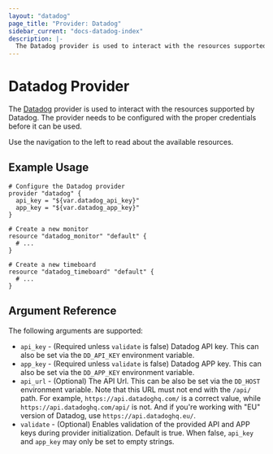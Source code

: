 ```yaml
---
layout: "datadog"
page_title: "Provider: Datadog"
sidebar_current: "docs-datadog-index"
description: |-
  The Datadog provider is used to interact with the resources supported by Datadog. The provider needs to be configured with the proper credentials before it can be used.
---
```


# Datadog Provider

The [Datadog](https://www.datadoghq.com) provider is used to interact with the
resources supported by Datadog. The provider needs to be configured
with the proper credentials before it can be used.

Use the navigation to the left to read about the available resources.

## Example Usage

```hcl
# Configure the Datadog provider
provider "datadog" {
  api_key = "${var.datadog_api_key}"
  app_key = "${var.datadog_app_key}"
}

# Create a new monitor
resource "datadog_monitor" "default" {
  # ...
}

# Create a new timeboard
resource "datadog_timeboard" "default" {
  # ...
}
```

## Argument Reference

The following arguments are supported:
* `api_key` - (Required unless `validate` is false) Datadog API key. This can also be set via the `DD_API_KEY` environment variable.
* `app_key` - (Required unless `validate` is false) Datadog APP key. This can also be set via the `DD_APP_KEY` environment variable.
* `api_url` - (Optional) The API Url. This can be also be set via the `DD_HOST` environment variable. Note that this URL must not end with the `/api/` path. For example, `https://api.datadoghq.com/` is a correct value, while `https://api.datadoghq.com/api/` is not. And if you're working with  "EU" version of Datadog, use `https://api.datadoghq.eu/`.
* `validate` - (Optional) Enables validation of the provided API and APP keys during provider initialization. Default is true. When false, `api_key` and `app_key` may only be set to empty strings.
